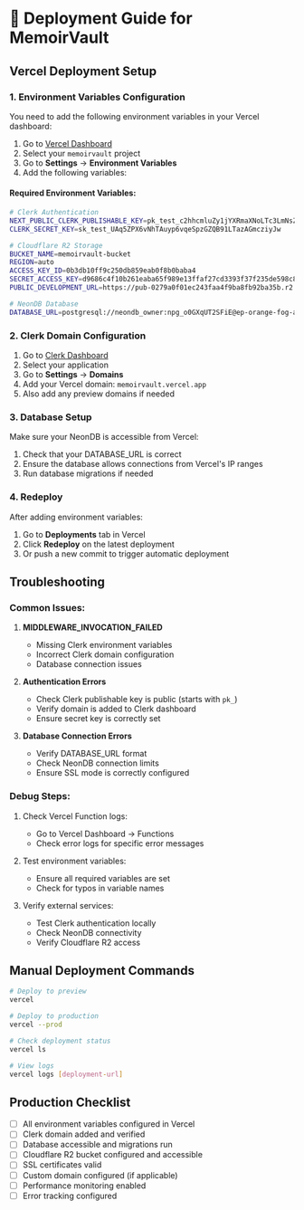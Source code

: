 # 🚀 Deployment Guide for MemoirVault

## Vercel Deployment Setup

### 1. Environment Variables Configuration

You need to add the following environment variables in your Vercel dashboard:

1. Go to [Vercel Dashboard](https://vercel.com/dashboard)
2. Select your `memoirvault` project
3. Go to **Settings** → **Environment Variables**
4. Add the following variables:

#### Required Environment Variables:

```bash
# Clerk Authentication
NEXT_PUBLIC_CLERK_PUBLISHABLE_KEY=pk_test_c2hhcmluZy1jYXRmaXNoLTc3LmNsZXJrLmFjY291bnRzLmRldiQ
CLERK_SECRET_KEY=sk_test_UAq5ZPX6vNhTAuyp6vqeSpzGZQB91LTazAGmcziyJw

# Cloudflare R2 Storage
BUCKET_NAME=memoirvault-bucket
REGION=auto
ACCESS_KEY_ID=0b3db10ff9c250db859eab0f8b0baba4
SECRET_ACCESS_KEY=d9686c4f10b261eaba65f989e13ffaf27cd3393f37f235de598c8ae1ca5f0bd6
PUBLIC_DEVELOPMENT_URL=https://pub-0279a0f01ec243faa4f9ba8fb92ba35b.r2.dev

# NeonDB Database
DATABASE_URL=postgresql://neondb_owner:npg_o0GXqUT2SFiE@ep-orange-fog-a1eufcpj-pooler.ap-southeast-1.aws.neon.tech/neondb?sslmode=require&channel_binding=require
```

### 2. Clerk Domain Configuration

1. Go to [Clerk Dashboard](https://dashboard.clerk.com/)
2. Select your application
3. Go to **Settings** → **Domains**
4. Add your Vercel domain: `memoirvault.vercel.app`
5. Also add any preview domains if needed

### 3. Database Setup

Make sure your NeonDB is accessible from Vercel:
1. Check that your DATABASE_URL is correct
2. Ensure the database allows connections from Vercel's IP ranges
3. Run database migrations if needed

### 4. Redeploy

After adding environment variables:
1. Go to **Deployments** tab in Vercel
2. Click **Redeploy** on the latest deployment
3. Or push a new commit to trigger automatic deployment

## Troubleshooting

### Common Issues:

1. **MIDDLEWARE_INVOCATION_FAILED**
   - Missing Clerk environment variables
   - Incorrect Clerk domain configuration
   - Database connection issues

2. **Authentication Errors**
   - Check Clerk publishable key is public (starts with `pk_`)
   - Verify domain is added to Clerk dashboard
   - Ensure secret key is correctly set

3. **Database Connection Errors**
   - Verify DATABASE_URL format
   - Check NeonDB connection limits
   - Ensure SSL mode is correctly configured

### Debug Steps:

1. Check Vercel Function logs:
   - Go to Vercel Dashboard → Functions
   - Check error logs for specific error messages

2. Test environment variables:
   - Ensure all required variables are set
   - Check for typos in variable names

3. Verify external services:
   - Test Clerk authentication locally
   - Check NeonDB connectivity
   - Verify Cloudflare R2 access

## Manual Deployment Commands

```bash
# Deploy to preview
vercel

# Deploy to production
vercel --prod

# Check deployment status
vercel ls

# View logs
vercel logs [deployment-url]
```

## Production Checklist

- [ ] All environment variables configured in Vercel
- [ ] Clerk domain added and verified
- [ ] Database accessible and migrations run
- [ ] Cloudflare R2 bucket configured and accessible
- [ ] SSL certificates valid
- [ ] Custom domain configured (if applicable)
- [ ] Performance monitoring enabled
- [ ] Error tracking configured